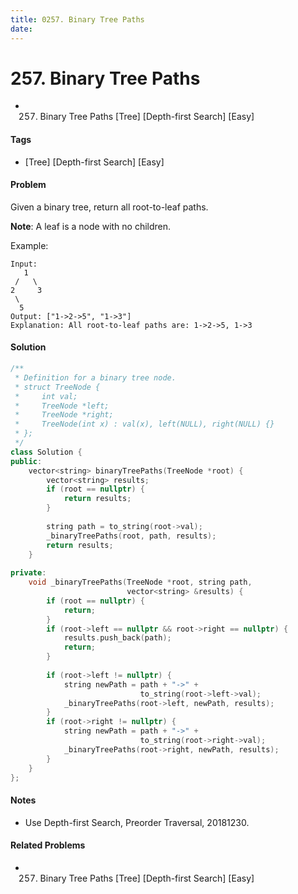 ```yaml
---
title: 0257. Binary Tree Paths
date: 
---
```


# 257. Binary Tree Paths
- 257. Binary Tree Paths [Tree] [Depth-first Search] [Easy]

#### Tags
- [Tree] [Depth-first Search] [Easy]

#### Problem
Given a binary tree, return all root-to-leaf paths.

**Note**: A leaf is a node with no children.

Example:

    Input:
       1
     /   \
    2     3
     \
      5
    Output: ["1->2->5", "1->3"]
    Explanation: All root-to-leaf paths are: 1->2->5, 1->3

#### Solution
``` C++
/**
 * Definition for a binary tree node.
 * struct TreeNode {
 *     int val;
 *     TreeNode *left;
 *     TreeNode *right;
 *     TreeNode(int x) : val(x), left(NULL), right(NULL) {}
 * };
 */
class Solution {
public:
    vector<string> binaryTreePaths(TreeNode *root) {
        vector<string> results;
        if (root == nullptr) {
            return results;
        }
        
        string path = to_string(root->val);
        _binaryTreePaths(root, path, results);
        return results;
    }
    
private:
    void _binaryTreePaths(TreeNode *root, string path, 
                          vector<string> &results) {
        if (root == nullptr) {
            return;
        }
        if (root->left == nullptr && root->right == nullptr) {
            results.push_back(path);
            return;
        }
        
        if (root->left != nullptr) {
            string newPath = path + "->" + 
                             to_string(root->left->val);
            _binaryTreePaths(root->left, newPath, results);
        }
        if (root->right != nullptr) {
            string newPath = path + "->" + 
                             to_string(root->right->val);
            _binaryTreePaths(root->right, newPath, results);
        }
    }
};
```

#### Notes
- Use Depth-first Search, Preorder Traversal, 20181230.

#### Related Problems
- 257. Binary Tree Paths [Tree] [Depth-first Search] [Easy]
